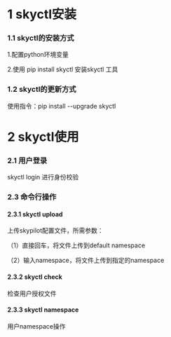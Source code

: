 # 1 skyctl安装

### 1.1 skyctl的安装方式

1.配置python环境变量

2.使用 pip install skyctl 安装skyctl 工具



### 1.2 skyctl的更新方式

使用指令：pip install --upgrade skyctl 

# 2 skyctl使用

### 2.1 用户登录

skyctl login 进行身份校验

### 2.3 命令行操作

#### 2.3.1 skyctl upload

上传skypilot配置文件，所需参数：

（1）直接回车，将文件上传到default namespace

（2）输入namespace，将文件上传到指定的namespace

#### 2.3.2 skyctl check

检查用户授权文件

#### 2.3.3 skyctl namespace

用户namespace操作

